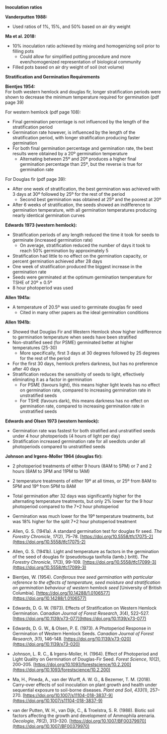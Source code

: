 **Inoculation ratios**

**Vanderputten 1988:**

- Used ratios of 1%, 15%, and 50% based on air dry weight

**Ma et al. 2018:**

- 10% inoculation ratio achieved by mixing and homogenizing soil prior to filling pots  
  - Could allow for simplified potting procedure and more even/homogenized representation of biological community  
- Filled pots based on air dry weight of soil (not volume)

**Stratification and Germination Requirements**

**Bientjes 1954:**   
For both western hemlock and douglas fir, longer stratification periods were shown to decrease the minimum temperature required for germination (pdf page 39\)

For western hemlock (pdf page 108):

- Final germination percentage is not influenced by the length of the stratification period  
- Germination rate however, is influenced by the length of the stratification period, with longer stratification producing faster germination  
- For both final germination percentage and germination rate, the best results were obtained by a 20º germination temperature  
  - Alternating between 25º and 20º produces a higher final germination percentage than 25º, but the reverse is true for germination rate

For Douglas fir (pdf page 39):

- After one week of stratification, the best germination was achieved with 3 days at 30º followed by 25º for the rest of the period  
  - Second best germination was obtained at 25º and the poorest at 20º  
- After 6 weeks of stratification, the seeds showed an indifference to germination temperature, with all germination temperatures producing nearly identical germination curves

**Edwards 1973 (western hemlock):** 

- Stratification periods of any length reduced the time it took for seeds to germinate (increased germination rate)  
  - On average, stratification reduced the number of days it took to reach 50% germination by approximately 5  
- Stratification had little to no effect on the germination capacity, or percent germination achieved after 28 days  
- One week of stratification produced the biggest increase in the germination rate  
- Seeds were germinated at the optimum germination temperature for TSHE of 20º ± 0.5º  
- 8 hour photoperiod was used 

**Allen 1941a:**

- A temperature of 20.5º was used to germinate douglas fir seed  
  - Cited in many other papers as the ideal germination conditions

**Allen 1941b:**

- Showed that Douglas Fir and Western Hemlock show higher indifference to germination temperature when seeds have been stratified   
- Non-stratified seed (for PSME) germinated better at higher temperatures (25-30)  
  - More specifically, first 3 days at 30 degrees followed by 25 degrees for the rest of the period  
- For the first 30 days, hemlock prefers darkness, but has no preference after 40 days  
- Stratification reduces the sensitivity of seeds to light, effectively eliminating it as a factor in germination  
  - For PSME (favours light), this means higher light levels has no effect on germination rate, compared to increasing germination rate in unstratified seeds  
  - For TSHE (favours dark), this means darkness has no effect on germination rate, compared to increasing germination rate in unstratified seeds

**Edwards and Olsen 1973 (western hemlock):**

- Germination rate was fastest for both stratified and unstratified seeds under 4 hour photoperiods (4 hours of light per day)  
- Stratification increased germination rate for all seedlots under all photoperiods compared to unstratified seeds

**Johnson and Irgens-Moller 1964 (douglas fir):**

- 2 photoperiod treatments of either 9 hours (8AM to 5PM) or 7 and 2 hours (8AM to 3PM and 11PM to 1AM)  
- 2 temperature treatments of either 19º at all times, or 25º from 8AM to 5PM and 19º from 5PM to 8AM  
- Total germination after 32 days was significantly higher for the alternating temperature treatments, but only 2% lower for the 9 hour photoperiod compared to the 7+2 hour photoperiod  
- Germination was much lower for the 19º temperature treatments, but was 18% higher for the split 7+2 hour photoperiod treatment 

- Allen, G. S. (1941a). A standard germination test for douglas fir seed. *The Forestry Chronicle*, *17*(2), 75–78. [https://doi.org/10.5558/tfc17075-2](https://doi.org/10.5558/tfc17075-2)  
- Allen, G. S. (1941b). Light and temperature as factors in the germination of the seed of douglas fir (pseudotsuga taxifolia (lamb.) britt). *The Forestry Chronicle*, *17*(3), 99–109. [https://doi.org/10.5558/tfc17099-3](https://doi.org/10.5558/tfc17099-3)  
- Bientjes, W. (1954). *Coniferous tree seed germination with particular reference to the effects of temperature, seed moisture and stratification on germination behaviour of western hemlock seed* \[University of British Columbia\]. [https://doi.org/10.14288/1.0106577](https://doi.org/10.14288/1.0106577)  
- Edwards, D. G. W. (1973). Effects of Stratification on Western Hemlock Germination. *Canadian Journal of Forest Research*, *3*(4), 522–527. [https://doi.org/10.1139/x73-077](https://doi.org/10.1139/x73-077)  
- Edwards, D. G. W., & Olsen, P. E. (1973). A Photoperiod Response in Germination of Western Hemlock Seeds. *Canadian Journal of Forest Research*, *3*(1), 146–148. [https://doi.org/10.1139/x73-020](https://doi.org/10.1139/x73-020)  
- Johnson, L. R. C., & Irgens-Moller, H. (1964). Effect of Photoperiod and Light Quality on Germination of Douglas-Fir Seed. *Forest Science*, *10*(2), 200–205. [https://doi.org/10.1093/forestscience/10.2.200](https://doi.org/10.1093/forestscience/10.2.200)  
- Ma, H., Pineda, A., van der Wurff, A. W. G., & Bezemer, T. M. (2018). Carry-over effects of soil inoculation on plant growth and health under sequential exposure to soil-borne diseases. *Plant and Soil*, *433*(1), 257–270. [https://doi.org/10.1007/s11104-018-3837-9](https://doi.org/10.1007/s11104-018-3837-9)  
- van der Putten, W. H., van Dijk, C., & Troelstra, S. R. (1988). Biotic soil factors affecting the growth and development of Ammophila arenaria. *Oecologia*, *76*(2), 313–320. [https://doi.org/10.1007/BF00379970](https://doi.org/10.1007/BF00379970)  

